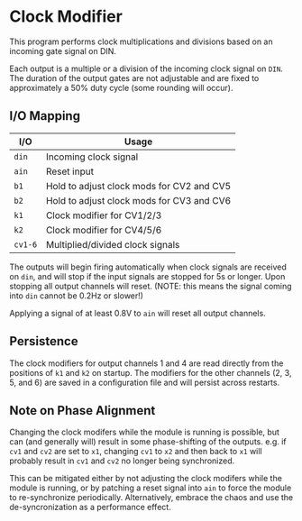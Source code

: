 # Clock Modifier

This program performs clock multiplications and divisions based on an incoming gate signal on DIN.

Each output is a multiple or a division of the incoming clock signal on `DIN`.  The duration of the
output gates are not adjustable and are fixed to approximately a 50% duty cycle (some rounding will
occur).

## I/O Mapping

| I/O           | Usage
|---------------|-------------------------------------------------------------------|
| `din`         | Incoming clock signal                                             |
| `ain`         | Reset input                                                       |
| `b1`          | Hold to adjust clock mods for CV2 and CV5                         |
| `b2`          | Hold to adjust clock mods for CV3 and CV6                         |
| `k1`          | Clock modifier for CV1/2/3                                        |
| `k2`          | Clock modifier for CV4/5/6                                        |
| `cv1-6`       | Multiplied/divided clock signals                                  |

The outputs will begin firing automatically when clock signals are received on `din`, and will stop
if the input signals are stopped for 5s or longer.  Upon stopping all output channels will reset.
(NOTE: this means the signal coming into `din` cannot be 0.2Hz or slower!)

Applying a signal of at least 0.8V to `ain` will reset all output channels.

## Persistence

The clock modifiers for output channels 1 and 4 are read directly from the positions of `k1` and
`k2` on startup. The modifiers for the other channels (2, 3, 5, and 6) are saved in a configuration
file and will persist across restarts.

## Note on Phase Alignment

Changing the clock modifers while the module is running is possible, but can (and generally will)
result in some phase-shifting of the outputs. e.g. if `cv1` and `cv2` are set to `x1`, changing
`cv1` to `x2` and then back to `x1` will probably result in `cv1` and `cv2` no longer being
synchronized.

This can be mitigated either by not adjusting the clock modifers while the module is running, or by
patching a reset signal into `ain` to force the module to re-synchronize periodically.
Alternatively, embrace the chaos and use the de-syncronization as a performance effect.
